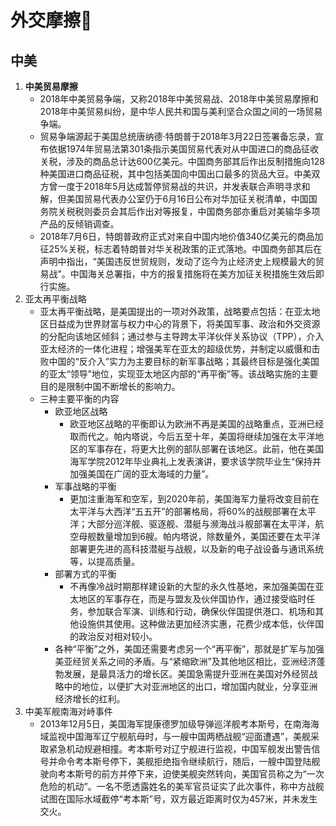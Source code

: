 # 外交摩擦

## 中美

1. **中美贸易摩擦**
   - 2018年中美贸易争端，又称2018年中美贸易战、2018年中美贸易摩擦和2018年中美贸易纠纷，是中华人民共和国与美利坚合众国之间的一场贸易争端。
   - 贸易争端源起于美国总统唐纳德·特朗普于2018年3月22日签署备忘录，宣布依据1974年贸易法第301条指示美国贸易代表对从中国进口的商品征收关税，涉及的商品总计达600亿美元。中国商务部其后作出反制措施向128种美国进口商品征税，其中包括美国向中国出口最多的货品大豆。中美双方曾一度于2018年5月达成暂停贸易战的共识，并发表联合声明寻求和解，但美国贸易代表办公室仍于6月16日公布对华加征关税清单，中国国务院关税税则委员会其后作出对等报复，中国商务部亦重启对美输华多项产品的反倾销调查。
   - 2018年7月6日，特朗普政府正式对来自中国内地价值340亿美元的商品加征25%关税，标志着特朗普对华关税政策的正式落地。中国商务部其后在声明中指出，“美国违反世贸规则，发动了迄今为止经济史上规模最大的贸易战”。中国海关总署指，中方的报复措施将在美方加征关税措施生效后即行实施。
2. 亚太再平衡战略
   - 亚太再平衡战略，是美国提出的一项对外政策，战略要点包括：在亚太地区日益成为世界财富与权力中心的背景下，将美国军事、政治和外交资源的分配向该地区倾斜；通过参与主导跨太平洋伙伴关系协议（TPP），介入亚太经济的一体化进程；增强美军在亚太的超级优势，并制定以威慑和击败中国的“反介入”实力为主要目标的新军事战略；其最终目标是强化美国的亚太“领导”地位，实现亚太地区内部的“再平衡”等。该战略实施的主要目的是限制中国不断增长的影响力。
   - 三种主要平衡的内容
        - 欧亚地区战略
            - 欧亚地区战略的平衡即认为欧洲不再是美国的战略重点，亚洲已经取而代之。帕内塔说，今后五至十年，美国将继续加强在太平洋地区的军事存在，将更大比例的部队部署在该地区。此前，他在美国海军学院2012年毕业典礼上发表演讲，要求该学院毕业生“保持并加强美国在广阔的亚太海域的力量”。
        - 军事战略的平衡
            - 更加注重海军和空军，到2020年前，美国海军力量将改变目前在太平洋与大西洋“五五开”的部署格局，将60%的战舰部署在太平洋；大部分巡洋舰、驱逐舰、潜艇与濒海战斗舰部署在太平洋，航空母舰数量增加到6艘。帕内塔说，除数量外，美国还要在太平洋部署更先进的高科技潜艇与战舰，以及新的电子战设备与通讯系统等，以提高质量。
        - 部署方式的平衡
            - 不再像冷战时期那样建设新的大型的永久性基地，来加强美国在亚太地区的军事存在，而是与盟友及伙伴国协作，通过接受临时任务，参加联合军演、训练和行动，确保伙伴国提供港口、机场和其他设施供其使用。这种做法更加经济实惠，花费少成本低，伙伴国的政治反对相对较小。
        - 各种“平衡”之外，美国还需要考虑另一个“再平衡”，那就是扩军与加强美亚经贸关系之间的矛盾。与“紧缩欧洲”及其他地区相比，亚洲经济蓬勃发展，是最具活力的增长区。美国急需提升亚洲在美国对外经贸战略中的地位，以便扩大对亚洲地区的出口，增加国内就业，分享亚洲经济增长的红利。
3. 中美军舰南海对峙事件
    - 2013年12月5日，美国海军提康德罗加级导弹巡洋舰考本斯号，在南海海域监视中国海军辽宁舰航母时，与一艘中国两栖战舰“迎面遭遇”，美舰采取紧急机动规避相撞。考本斯号对辽宁舰进行监视，中国军舰发出警告信号并命令考本斯号停下，美舰拒绝指令继续航行，随后，一艘中国登陆舰驶向考本斯号的前方并停下来，迫使美舰突然转向，美国官员称之为“一次危险的机动”。一名不愿透露姓名的美军官员证实了此次事件，称中方战舰试图在国际水域截停“考本斯”号，双方最近距离时仅为457米，并未发生交火。